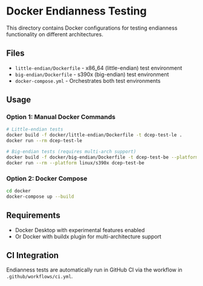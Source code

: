 # Docker Endianness Testing

This directory contains Docker configurations for testing endianness functionality on different architectures.

## Files

- `little-endian/Dockerfile` - x86_64 (little-endian) test environment
- `big-endian/Dockerfile` - s390x (big-endian) test environment  
- `docker-compose.yml` - Orchestrates both test environments

## Usage

### Option 1: Manual Docker Commands
```bash
# Little-endian tests
docker build -f docker/little-endian/Dockerfile -t dcep-test-le .
docker run --rm dcep-test-le

# Big-endian tests (requires multi-arch support)
docker build -f docker/big-endian/Dockerfile -t dcep-test-be --platform linux/s390x .
docker run --rm --platform linux/s390x dcep-test-be
```

### Option 2: Docker Compose
```bash
cd docker
docker-compose up --build
```

## Requirements

- Docker Desktop with experimental features enabled
- Or Docker with buildx plugin for multi-architecture support

## CI Integration

Endianness tests are automatically run in GitHub CI via the workflow in `.github/workflows/ci.yml`.